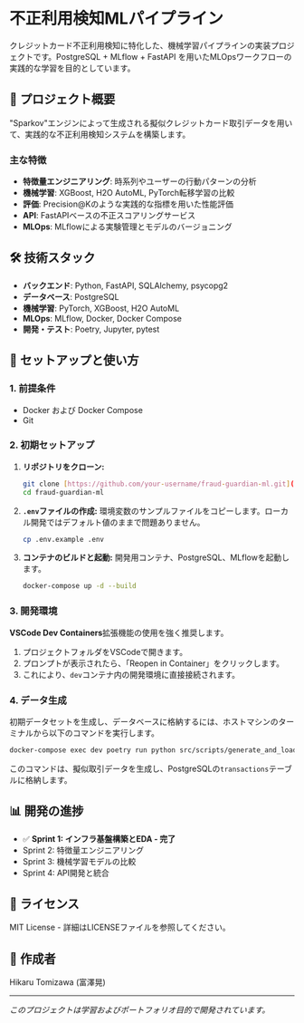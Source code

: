 # 不正利用検知MLパイプライン

クレジットカード不正利用検知に特化した、機械学習パイプラインの実装プロジェクトです。PostgreSQL + MLflow + FastAPI を用いたMLOpsワークフローの実践的な学習を目的としています。

## 🎯 プロジェクト概要

"Sparkov"エンジンによって生成される擬似クレジットカード取引データを用いて、実践的な不正利用検知システムを構築します。

### 主な特徴
- **特徴量エンジニアリング**: 時系列やユーザーの行動パターンの分析
- **機械学習**: XGBoost, H2O AutoML, PyTorch転移学習の比較
- **評価**: Precision@Kのような実践的な指標を用いた性能評価
- **API**: FastAPIベースの不正スコアリングサービス
- **MLOps**: MLflowによる実験管理とモデルのバージョニング

## 🛠️ 技術スタック

- **バックエンド**: Python, FastAPI, SQLAlchemy, psycopg2
- **データベース**: PostgreSQL
- **機械学習**: PyTorch, XGBoost, H2O AutoML
- **MLOps**: MLflow, Docker, Docker Compose
- **開発・テスト**: Poetry, Jupyter, pytest

## 🚀 セットアップと使い方

### 1. 前提条件
- Docker および Docker Compose
- Git

### 2. 初期セットアップ
1.  **リポジトリをクローン:**
    ```bash
    git clone [https://github.com/your-username/fraud-guardian-ml.git](https://github.com/your-username/fraud-guardian-ml.git)
    cd fraud-guardian-ml
    ```
2.  **`.env`ファイルの作成:**
    環境変数のサンプルファイルをコピーします。ローカル開発ではデフォルト値のままで問題ありません。
    ```bash
    cp .env.example .env
    ```
3.  **コンテナのビルドと起動:**
    開発用コンテナ、PostgreSQL、MLflowを起動します。
    ```bash
    docker-compose up -d --build
    ```

### 3. 開発環境
**VSCode Dev Containers**拡張機能の使用を強く推奨します。
1.  プロジェクトフォルダをVSCodeで開きます。
2.  プロンプトが表示されたら、「Reopen in Container」をクリックします。
3.  これにより、`dev`コンテナ内の開発環境に直接接続されます。

### 4. データ生成
初期データセットを生成し、データベースに格納するには、ホストマシンのターミナルから以下のコマンドを実行します。
```bash
docker-compose exec dev poetry run python src/scripts/generate_and_load.py
````

このコマンドは、擬似取引データを生成し、PostgreSQLの`transactions`テーブルに格納します。

## 📊 開発の進捗

  - ✅ **Sprint 1: インフラ基盤構築とEDA - 完了**
  - Sprint 2: 特徴量エンジニアリング
  - Sprint 3: 機械学習モデルの比較
  - Sprint 4: API開発と統合

## 📝 ライセンス

MIT License - 詳細はLICENSEファイルを参照してください。

## 👤 作成者

Hikaru Tomizawa (富澤晃)

-----

*このプロジェクトは学習およびポートフォリオ目的で開発されています。*

